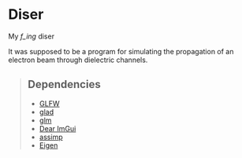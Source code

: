 # Diser

My *f_ing* diser  

It was supposed to be a program for simulating the propagation of an electron beam through dielectric channels.

>## Dependencies
>
>- [GLFW](https://github.com/glfw/glfw)
>- [glad](https://github.com/Dav1dde/glad)
>- [glm](https://github.com/g-truc/glm)  
>- [Dear ImGui](https://github.com/ocornut/imgui)
>- [assimp](https://github.com/assimp/assimp)  
>- [Eigen](https://gitlab.com/libeigen/eigen)
